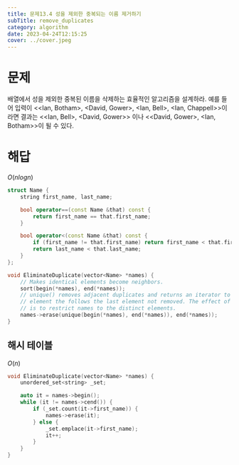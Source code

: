 ```yaml
---
title: 문제13.4 성을 제외한 중복되는 이름 제거하기
subTitle: remove_duplicates
category: algorithm
date: 2023-04-24T12:15:25
cover: ../cover.jpeg
---
```


# 문제

배열에서 성을 제외한 중복된 이름을 삭제하는 효율적인 알고리즘을 설계하라. 예를 들어 입력이 <<Ian, Botham>, <David, Gower>, <Ian, Bell>, <Ian, Chappell>>이라면 결과는 <<Ian, Bell>, <David, Gower>> 이나 <<David, Gower>, <Ian, Botham>>이 될 수 있다.

# 해답

$O(nlogn)$

```cpp
struct Name {
    string first_name, last_name;

    bool operator==(const Name &that) const {
        return first_name == that.first_name;
    }

    bool operator<(const Name &that) const {
        if (first_name != that.first_name) return first_name < that.first_name;
        return last_name < that.last_name;
    }
};

void EliminateDuplicate(vector<Name> *names) {
    // Makes identical elements become neighbors.
    sort(begin(*names), end(*names));
    // unique() removes adjacent duplicates and returns an iterator to the
    // element the follows the last element not removed. The effect of erase()
    // is to restrict names to the distinct elements.
    names->erase(unique(begin(*names), end(*names)), end(*names));
}
```

## 해시 테이블

$O(n)$

```cpp
void EliminateDuplicate(vector<Name> *names) {
    unordered_set<string> _set;

    auto it = names->begin();
    while (it != names->cend()) {
        if (_set.count(it->first_name)) {
            names->erase(it);
        } else {
            _set.emplace(it->first_name);
            it++;
        }
    }
}
```
